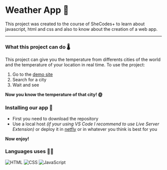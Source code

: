 # Weather App 🌈

This project was created to the course of SheCodes+ to learn about javascript, html and css and also to know about the creation of a web app.

---

### What this project can do 🌡

This project can give you the temperature from differents cities of the world and the temperature of your location in real time.
To use the project:

1. Go to the [demo site](https://gallant-cori-db3e08.netlify.app/)
2. Search for a city
3. Wait and see

**Now you know the temperature of that city! 🌞**

### Installing our app 🔧

- First you need to download the repository
- Use a local host _(if your using VS Code I recommend to use Live Server Extension)_ or deploy it in [netfly](https://www.netlify.com/) or in whatever you think is best for you

**Now enjoy!**

### Languages uses 👩‍💻

![HTML](https://i.imgur.com/CSYqKot.png) ![CSS](https://imgur.com/r8SEo0Z.png) ![JavaScript](https://i.imgur.com/stMC6CK.png)
